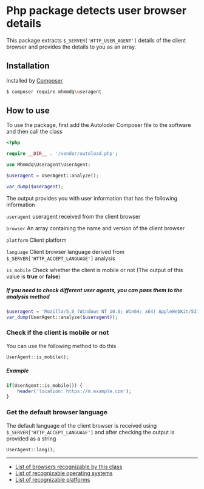 # Php package detects user browser details
This package extracts `$_SERVER['HTTP_USER_AGENT']` details of the client browser and provides the details to you as an array.
##  Installation
Installed by [Composer](https://getcomposer.org/ "Composer")
```bash
$ composer require mhmmdq\useragent
```
## How to use
To use the package, first add the Autoloder Composer file to the software and then call the class
```php
<?php

require __DIR__ . '/vendor/autoload.php';

use Mhmmdq\Useragent\UserAgent;

$useragent = UserAgent::analyze();

var_dump($useragent);
```
The output provides you with user information that has the following information

`useragent` useragent received from the client browser

`browser` An array containing the name and version of the client browser

`platform` Client platform

`language` Client browser language derived from `$_SERVER['HTTP_ACCEPT_LANGUAGE']` analysis

`is_mobile` Check whether the client is mobile or not (The output of this value is **true** or **false**)
##### If you need to check different user agents, you can pass them to the analysis method
```php
$useragent = 'Mozilla/5.0 (Windows NT 10.0; Win64; x64) AppleWebKit/537.36 (KHTML, like Gecko) Chrome/91.0.4472.77 Safari/537.36';
var_dump(UserAgent::analyze($useragent));
```
### Check if the client is mobile or not
You can use the following method to do this
```php
UserAgent::is_mobile();
```
##### Example
```php
if(UserAgent::is_mobile()) {
    header('location: https://m.example.com');
}
```
### Get the default browser language
The default language of the client browser is received using `$_SERVER['HTTP_ACCEPT_LANGUAGE']` and after checking the output is provided as a string
```php
UserAgent::lang();
```


------------


- [List of browsers recognizable by this class](./browsers.md "List of browsers recognizable by this class")
- [List of recognizable operating systems](./os.md "List of recognizable operating systems")
- [List of recognizable platforms](./platform.md "List of recognizable platforms")
